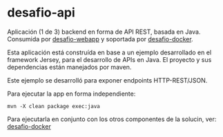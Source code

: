 # desafio-api

Aplicación (1 de 3) backend en forma de API REST, basada en Java. 
Consumida por [desafio-webapp](https://github.com/sir-gon/desafio-webapp) y soportada por [desafio-docker](https://github.com/sir-gon/desafio-docker).

Esta aplicación está construída en base a un ejemplo desarrollado en el framework Jersey, para el desarrollo de APIs en Java. El proyecto y sus dependencias están manejados por maven.

Este ejemplo se desarrolló para exponer endpoints HTTP-REST/JSON.

Para ejecutar la app en forma independiente:

```
mvn -X clean package exec:java
```
Para ejecutarla en conjunto con los otros componentes de la solucin, ver: [desafio-docker](https://github.com/sir-gon/desafio-docker)

